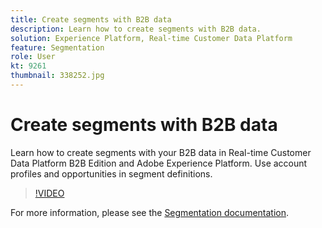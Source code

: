 ```yaml
---
title: Create segments with B2B data
description: Learn how to create segments with B2B data.
solution: Experience Platform, Real-time Customer Data Platform
feature: Segmentation
role: User
kt: 9261
thumbnail: 338252.jpg
---
```

# Create segments with B2B data

Learn how to create segments with your B2B data in Real-time Customer Data Platform B2B Edition and Adobe Experience Platform. Use account profiles and opportunities in segment definitions.

>[!VIDEO](https://video.tv.adobe.com/v/338252?quality=12&learn=on)



For more information, please see the [Segmentation documentation](https://experienceleague.adobe.com/docs/experience-platform/rtcdp/profile/profile-browse.html).
